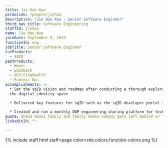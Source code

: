 ```yaml
---
title: Jie Hao Kwa
permalink: /people/jiehao
description: "Jie Hao Kwa - Senior Software Engineer"
third_nav_title: Software Engineering
staffId: jiehao
name: Jie Hao Kwa
joinDate: September 9, 2019
functionId: eng
jobTitle: Senior Software Engineer
curProducts:
  - SGID
pastProducts:
  - Homer
  - Lookback
  - OGP-Singhealth
  - Endemic Ops
accomplishments: >-
  * Set the sgID vision and roadmap after conducting a thorough exploration of
  the digital identity space

  * Delivered key features for sgID such as the sgID developer portal for self-service sgID client onboarding

  * Created and ran a monthly OGP engineering sharing platform for technical learning and development across the organisation
quote: Ohana means family and family means nobody gets left behind or forgotten.
linkedinId: ""

---
```


{% include staff.html staff=page color=site.colors.function-colors.eng %}

